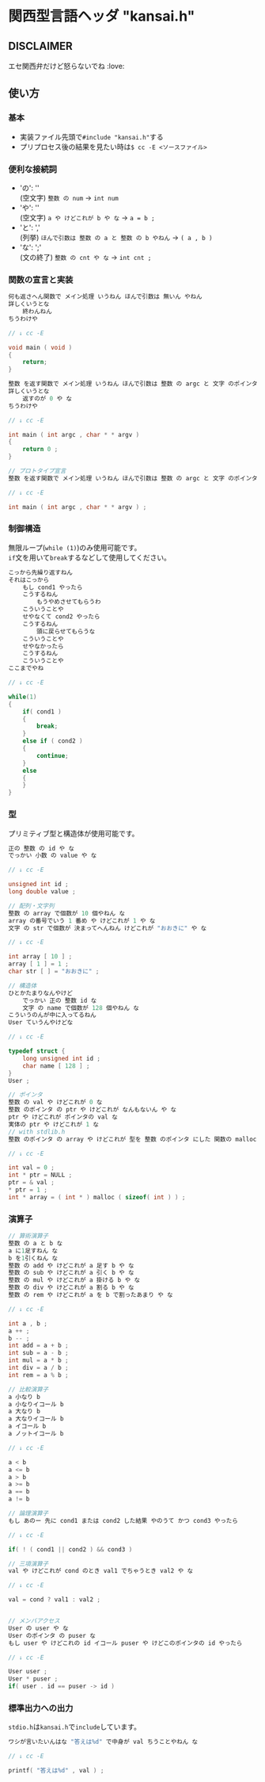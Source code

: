 # 関西型言語ヘッダ "kansai.h"

## DISCLAIMER
エセ関西弁だけど怒らないでね :love:

## 使い方

### 基本
- 実装ファイル先頭で`#include "kansai.h"`する
- プリプロセス後の結果を見たい時は`$ cc -E <ソースファイル>`

### 便利な接続詞
- 'の': ''  
(空文字) `整数 の num` → `int num`
- 'や': ''  
(空文字) `a や けどこれが b や な` → `a = b ;`
- 'と': ','  
(列挙) `ほんで引数は 整数 の a と 整数 の b やねん` → `( a , b )`
- 'な': ';'  
(文の終了) `整数 の cnt や な` → `int cnt ; `

### 関数の宣言と実装
```C
何も返さへん関数で メイン処理 いうねん ほんで引数は 無いん やねん
詳しくいうとな
    終わんねん
ちうわけや

// ↓ cc -E

void main ( void )
{
    return;
}

整数 を返す関数で メイン処理 いうねん ほんで引数は 整数 の argc と 文字 のポインタ のポインタ の argv やねん
詳しくいうとな
    返すのが 0 や な
ちうわけや

// ↓ cc -E

int main ( int argc , char * * argv )
{
    return 0 ;
}

// プロトタイプ宣言
整数 を返す関数で メイン処理 いうねん ほんで引数は 整数 の argc と 文字 のポインタ のポインタ の argv やねん な

// ↓ cc -E

int main ( int argc , char * * argv ) ;
```

### 制御構造
無限ループ(`while (1)`)のみ使用可能です。  
`if`文を用いて`break`するなどして使用してください。
```C
こっから先繰り返すねん
それはこっから
    もし cond1 やったら
    こうするねん
        もうやめさせてもらうわ
    こういうことや
    せやなくて cond2 やったら
    こうするねん
        頭に戻らせてもらうな
    こういうことや
    せやなかったら
    こうするねん
    こういうことや
ここまでやね

// ↓ cc -E

while(1)
{
    if( cond1 )
    {
        break;
    }
    else if ( cond2 )
    {
        continue;
    }
    else
    {
    }
}
```

### 型
プリミティブ型と構造体が使用可能です。
```C
正の 整数 の id や な
でっかい 小数 の value や な

// ↓ cc -E

unsigned int id ;
long double value ;

// 配列・文字列
整数 の array で個数が 10 個やねん な
array の番号でいう 1 番め や けどこれが 1 や な
文字 の str で個数が 決まってへんねん けどこれが "おおきに" や な

// ↓ cc -E

int array [ 10 ] ;
array [ 1 ] = 1 ;
char str [ ] = "おおきに" ;

// 構造体
ひとかたまりなんやけど
    でっかい 正の 整数 id な
    文字 の name で個数が 128 個やねん な
こういうのんが中に入ってるねん
User ていうんやけどな

// ↓ cc -E

typedef struct {
    long unsigned int id ;
    char name [ 128 ] ;
}
User ;

// ポインタ
整数 の val や けどこれが 0 な
整数 のポインタ の ptr や けどこれが なんもないん や な
ptr や けどこれが ポインタの val な
実体の ptr や けどこれが 1 な
// with stdlib.h
整数 のポインタ の array や けどこれが 型を 整数 のポインタ にした 関数の malloc を呼ぶねん ほんで引数は 型 整数 のサイズ やねん な

// ↓ cc -E

int val = 0 ;
int * ptr = NULL ;
ptr = & val ;
* ptr = 1 ;
int * array = ( int * ) malloc ( sizeof( int ) ) ;
```

### 演算子
```C
// 算術演算子
整数 の a と b な
a に1足すねん な
b を1引くねん な
整数 の add や けどこれが a 足す b や な
整数 の sub や けどこれが a 引く b や な
整数 の mul や けどこれが a 掛ける b や な
整数 の div や けどこれが a 割る b や な
整数 の rem や けどこれが a を b で割ったあまり や な

// ↓ cc -E

int a , b ;
a ++ ;
b -- ;
int add = a + b ;
int sub = a - b ;
int mul = a * b ;
int div = a / b ;
int rem = a % b ;

// 比較演算子
a 小なり b
a 小なりイコール b
a 大なり b
a 大なりイコール b
a イコール b
a ノットイコール b

// ↓ cc -E

a < b
a <= b
a > b
a >= b
a == b
a != b

// 論理演算子
もし あのー 先に cond1 または cond2 した結果 やのうて かつ cond3 やったら

// ↓ cc -E

if( ! ( cond1 || cond2 ) && cond3 )

// 三項演算子
val や けどこれが cond のとき val1 でちゃうとき val2 や な

// ↓ cc -E

val = cond ? val1 : val2 ;


// メンバアクセス
User の user や な
User のポインタ の puser な
もし user や けどこれの id イコール puser や けどこのポインタの id やったら

// ↓ cc -E

User user ;
User * puser ;
if( user . id == puser -> id )
```

### 標準出力への出力
`stdio.h`は`kansai.h`で`include`しています。
```C
ワシが言いたいんはな "答えは%d" で中身が val ちうことやねん な

// ↓ cc -E

printf( "答えは%d" , val ) ;
```